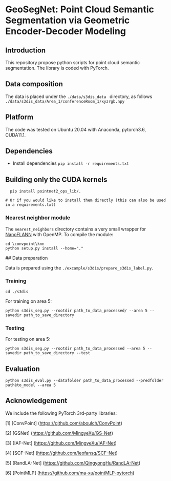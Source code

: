 # GeoSegNet: Point Cloud Semantic Segmentation via Geometric Encoder-Decoder Modeling







## Introduction

This repository propose python scripts for point cloud semantic segmentation. The library is coded with PyTorch.


## Data composition
The data is placed under the ```./data/s3dis_data ``` directory, as follows
```./data/s3dis_data/Area_1/conferenceRoom_1/xyzrgb.npy ```



## Platform

The code was tested on Ubuntu 20.04 with Anaconda, pytorch3.6, CUDA11.1.

## Dependencies

* Install dependencies
 ```pip install -r requirements.txt```


Building only the CUDA kernels
----------------------------------
```
  pip install pointnet2_ops_lib/.
```
    # Or if you would like to install them directly (this can also be used in a requirements.txt)



### Nearest neighbor module

The ```nearest_neighbors``` directory contains a very small wrapper for [NanoFLANN](https://github.com/jlblancoc/nanoflann) with OpenMP.
To compile the module:
```
cd \convpoint\knn
python setup.py install --home="."
```


## Data preparation

Data is prepared using the ```./excample/s3dis/prepare_s3dis_label.py```.



### Training

```
cd ./s3dis
```

For training on area 5:

```
python s3dis_seg.py --rootdir path_to_data_processed/ --area 5 --savedir path_to_save_directory
```



### Testing

For testing on area 5:
```
python s3dis_seg.py --rootdir path_to_data_processed --area 5 --savedir path_to_save_directory --test
```


## Evaluation

```
python s3dis_eval.py --datafolder path_to_data_processed --predfolder pathèto_model --area 5
```



## Acknowledgement
We include the following PyTorch 3rd-party libraries:


[1] [ConvPoint] (https://github.com/aboulch/ConvPoint)

[2] [GSNet] (https://github.com/MingyeXu/GS-Net)

[3] [IAF-Net] (https://github.com/MingyeXu/IAF-Net)

[4] [SCF-Net] (https://github.com/leofansq/SCF-Net)

[5] [RandLA-Net] (https://github.com/QingyongHu/RandLA-Net)

[6] [PointMLP] (https://github.com/ma-xu/pointMLP-pytorch)
